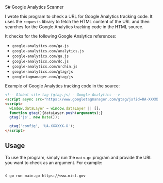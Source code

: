 S# Google Analytics Scanner

I wrote this program to check a URL for Google Analytics tracking code. It uses the `requests` library to fetch the HTML content of the URL and then searches for the Google Analytics tracking code in the HTML source.

It checks for the following Google Analytics references:
- `google-analytics.com/ga.js`
- `google-analytics.com/analytics.js`
- `google-analytics.com/ga.js`
- `google-analytics.com/dc.js`
- `google-analytics.com/urchin.js`
- `google-analytics.com/gtag/js`
- `googletagmanager.com/gtag/js`


Example of Google Analytics tracking code in the source:
```html
<!-- Global site tag (gtag.js) - Google Analytics -->
<script async src="https://www.googletagmanager.com/gtag/js?id=UA-XXXXXX-X"></script>
<script>
  window.dataLayer = window.dataLayer || [];
  function gtag(){dataLayer.push(arguments);}
  gtag('js', new Date());

  gtag('config', 'UA-XXXXXX-X');
</script>
```

## Usage

To use the program, simply run the `main.go` program and provide the URL you want to check as an argument. For example:

```bash

$ go run main.go https://www.nist.gov

```